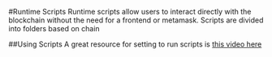 #Runtime Scripts
Runtime scripts allow users to interact directly with the blockchain without the need for a frontend or metamask. Scripts are divided into folders based on chain

##Using Scripts
A great resource for setting to run scripts is [this video here](https://www.youtube.com/watch?v=Uvphp4aVeDg)


